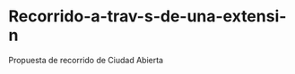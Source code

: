 Recorrido-a-trav-s-de-una-extensi-n
===================================

Propuesta de recorrido de Ciudad Abierta
